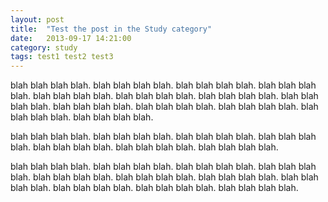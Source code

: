 ```yaml
---
layout: post
title:  "Test the post in the Study category"
date:   2013-09-17 14:21:00
category: study
tags: test1 test2 test3
---
```


blah blah blah blah. blah blah blah blah. blah blah blah blah. blah blah blah
blah.  blah blah blah blah. blah blah blah blah. blah blah blah blah.  blah
blah blah blah. blah blah blah blah. blah blah blah blah.  blah blah blah
blah. blah blah blah blah. blah blah blah blah.

blah blah blah blah. blah blah blah blah. blah blah blah blah.  blah blah blah
blah. blah blah blah blah.  blah blah blah blah. blah blah blah blah.

blah blah blah blah. blah blah blah blah. blah blah blah blah.  blah blah blah
blah. blah blah blah blah. blah blah blah blah.  blah blah blah blah. blah blah
blah blah. blah blah blah blah.  blah blah blah blah. blah blah blah blah.